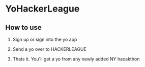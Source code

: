 YoHackerLeague
==============

How to use
----------

1. Sign up or sign into the yo app

2. Send a yo over to HACKERLEAGUE

3. Thats it. You'll get a yo from any newly added NY hacakthon 
